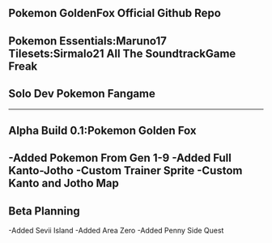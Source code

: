 Pokemon GoldenFox Official Github Repo
----------------------------------------
Pokemon Essentials:Maruno17
Tilesets:Sirmalo21
All The SoundtrackGame Freak
-----------------------------------------
Solo Dev Pokemon Fangame
-----------------------------------------
-----------------------------------------
Alpha Build 0.1:Pokemon Golden Fox
-----------------------------------------
-Added Pokemon From Gen 1-9
-Added Full Kanto-Jotho
-Custom Trainer Sprite
-Custom Kanto and Jotho Map
-----------------------------------------
Beta Planning
-----------------------------------------
-Added Sevii Island 
-Added Area Zero
-Added Penny Side Quest 
